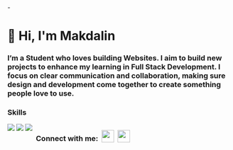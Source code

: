 -<div id="toc">
  <ul align="left" style="list-style: none">
    <summary>
      <h1>
        👋 Hi, I'm Makdalin
      </h1>
    </summary>
  </ul>
</div>

**<h3 align="left">I’m a Student who loves building Websites. I aim to build new projects to enhance my learning in Full Stack Development. I focus on clear communication and collaboration, making sure design and development come together to create something people love to use.</h3>**

**<h3 align="left">Skills</h3>**

<div style="display: flex; flex-wrap: wrap; gap: 4px; justify-content: left;">
<img src="https://img.shields.io/badge/HTML-orangered">
<img src="https://img.shields.io/badge/-CSS-1572B6?style=flat-square&logo=css">
<img src="https://img.shields.io/badge/-JavaScript-black?style=flat-square&logo=javascript"> 

**<h3 align="left">Connect with me:</h3>**

<p align="left"><a href="https://github.com/makdalin" target="_blank"><img src="https://img.shields.io/badge/GitHub-21232A?style=for-the-badge&logo=github&logoColor=white" height="28" style="margin-right: 4px"></a> <a href="https://www.linkedin.com/in/makdalinmaha" target="_blank"><img src="https://img.shields.io/badge/LinkedIn-21232A?style=for-the-badge&logo=linkedin&logoColor=white" height="28" style="margin-right: 4px"></a></p>
